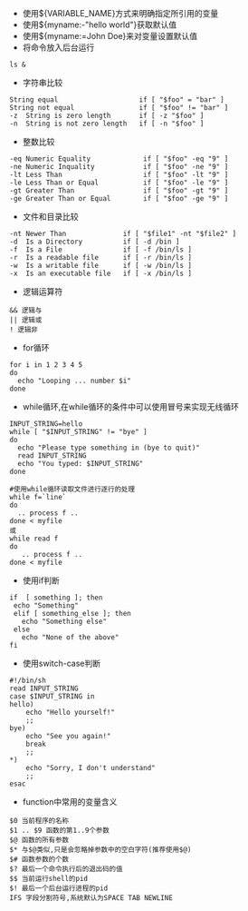 - 使用${VARIABLE_NAME}方式来明确指定所引用的变量
- 使用${myname:-"hello world"}获取默认值
- 使用${myname:=John Doe}来对变量设置默认值
- 将命令放入后台运行
```
ls &
```
- 字符串比较
```
String equal	                if [ "$foo" = "bar" ]
String not equal                if [ "$foo" != "bar" ]
-z	String is zero length	    if [ -z "$foo" ]
-n	String is not zero length	if [ -n "$foo" ]
```
- 整数比较
```
-eq	Numeric Equality	         if [ "$foo" -eq "9" ]
-ne	Numeric Inquality	         if [ "$foo" -ne "9" ]
-lt	Less Than	                 if [ "$foo" -lt "9" ]
-le	Less Than or Equal	         if [ "$foo" -le "9" ]
-gt	Greater Than	             if [ "$foo" -gt "9" ]
-ge	Greater Than or Equal	     if [ "$foo" -ge "9" ]
```
- 文件和目录比较
```
-nt	Newer Than	            if [ "$file1" -nt "$file2" ]
-d	Is a Directory	        if [ -d /bin ]
-f	Is a File	            if [ -f /bin/ls ]
-r	Is a readable file	    if [ -r /bin/ls ]
-w	Is a writable file	    if [ -w /bin/ls ]
-x	Is an executable file	if [ -x /bin/ls ]
```
- 逻辑运算符
```
&& 逻辑与
|| 逻辑或
! 逻辑非
```
- for循环
```
for i in 1 2 3 4 5
do
  echo "Looping ... number $i"
done
```
- while循环,在while循环的条件中可以使用冒号来实现无线循环
```
INPUT_STRING=hello
while [ "$INPUT_STRING" != "bye" ]
do
  echo "Please type something in (bye to quit)"
  read INPUT_STRING
  echo "You typed: $INPUT_STRING"
done
```
```
#使用while循环读取文件进行逐行的处理
while f=`line`
do
  .. process f ..
done < myfile
或
while read f
do
   .. process f ..
done < myfile
```
- 使用if判断
```
if  [ something ]; then
 echo "Something"
 elif [ something_else ]; then
   echo "Something else"
 else
   echo "None of the above"
fi
```
- 使用switch-case判断
```
#!/bin/sh
read INPUT_STRING
case $INPUT_STRING in
hello)
    echo "Hello yourself!"
    ;;
bye)
    echo "See you again!"
    break
    ;;
*)
    echo "Sorry, I don't understand"
    ;;
esac
```
- function中常用的变量含义
```
$0 当前程序的名称
$1 .. $9 函数的第1..9个参数
$@ 函数的所有参数
$* 与$@类似,只是会忽略掉参数中的空白字符(推荐使用$@)
$# 函数参数的个数
$? 最后一个命令执行后的退出码的值
$$ 当前运行shell的pid
$! 最后一个后台运行进程的pid
IFS 字段分割符号,系统默认为SPACE TAB NEWLINE
```
